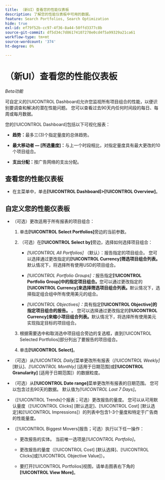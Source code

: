 ```yaml
---
title: （新UI）查看您的性能仪表板
description: 了解您的性能仪表板中可用的数据。
feature: Search Portfolios, Search Optimization
hide: true
exl-id: ef79f52b-cc97-4f36-8a44-50ffd3377c8b
source-git-commit: df5d34c7d86174107278e0cd4f5a99329a21ca61
workflow-type: tm+mt
source-wordcount: '374'
ht-degree: 0%

---
```


# （新UI）查看您的性能仪表板

*Beta功能*

可自定义的[!UICONTROL Dashboard]允许您监视所有项目组合<!-- May later include other entity-level data -->的性能，以便识别要调查和解决的潜在性能问题。 您可以查看过去90天内任何时间段的每日、每周或每月数据。

您的[!UICONTROL Dashboard]包括以下可视化报表：

* **趋势：**&#x200B;最多三(3)个指定量度的总体趋势。

* **最大移动者 — \[所选量度\]：**&#x200B;与上一个时段相比，对指定量度具有最大更改的10个项目组合。

* **支出分配：**&#x200B;按广告网络的支出分配。

## 查看您的性能仪表板

* 在主菜单中，单击&#x200B;**[!UICONTROL Dashboard]>[!UICONTROL Overview]**。

## 自定义您的性能仪表板

* （可选）更改适用于所有报表的项目组合：

   1. 单击&#x200B;**[!UICONTROL Select Portfolios]**&#x200B;旁边的当前参数。

   1. （可选）在&#x200B;**[!UICONTROL Select by]**&#x200B;旁边，选择如何选择项目组合：

      * *[!UICONTROL All Portfolios]* （默认）：报告指定的项目组合。 您可以选择通过更改指定的&#x200B;**[!UICONTROL Currency]筛选项目组合列表。**&#x200B;默认情况下，将选择所有使用USD的项目组合。

      * *[!UICONTROL Portfolio Groups]：*&#x200B;报告指定&#x200B;**[!UICONTROL Portfolio Group]中的指定项目组合。**&#x200B;您可以通过更改指定的&#x200B;**[!UICONTROL Currency]来选择筛选项目组合列表。**&#x200B;默认情况下，选择指定组合组中所有使用美元的组合。

      * *[!UICONTROL Objectives]：*&#x200B;具有指定&#x200B;**[!UICONTROL Objective]的指定项目组合的报告。** 。 您可以选择通过更改指定的&#x200B;**[!UICONTROL Currency]来缩小项目组合列表。**&#x200B;默认情况下，将选择所有使用美元实现指定目标的项目组合。

   1. 根据需要选中和取消选中项目组合旁边的复选框，直到[!UICONTROL Selected Portfolios]部分列出了要报告的项目组合。

   1. 单击&#x200B;**[!UICONTROL Select]**。

* （可选）从&#x200B;*[!UICONTROL Daily]*&#x200B;菜单更改所有报表（*[!UICONTROL Weekly]* \[默认\]、*[!UICONTROL Monthly]* \[适用于日期范围\]或&#x200B;**[!UICONTROL Granularity]** \[适用于日期范围\]）的数据粒度。

* （可选）从&#x200B;**[!UICONTROL Date range]**&#x200B;菜单更改所有报表的日期范围。 您可以包含过去90天的数据。 默认值为&#x200B;*[!UICONTROL Last 7 Days]*。

* （[!UICONTROL Trends]个报表；可选）更改报告的量度。 您可以从可用默认量度（[!UICONTROL Clicks] \[默认选定\]、[!UICONTROL Cost] \[默认选定\]和[!UICONTROL Impressions]）的列表中包含1-3个量度和特定于广告商的性能量度。

* （[!UICONTROL Biggest Movers]报告；可选）执行以下任一操作：

   * 更改报告的实体。 当前唯一选项是&#x200B;*[!UICONTROL Portfolio]*。

   * 更改报告的量度（[!UICONTROL Cost] \[默认选择\]、[!UICONTROL Clicks]或[!UICONTROL Objective Value]）。

   * 要打开[!UICONTROL Portfolios]视图，请单击图表右下角的&#x200B;**[!UICONTROL View More]**。<!-- This currently lists all portfolios, not a filtered view of the portfolios in the report -->
